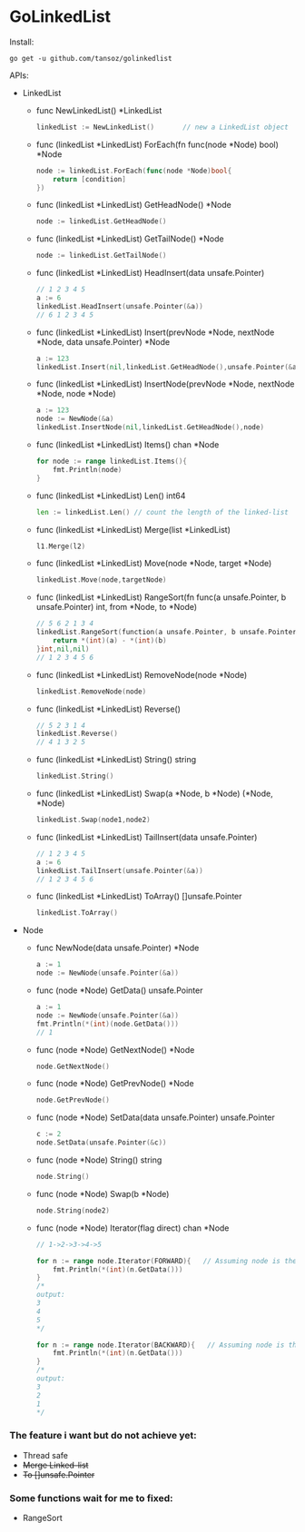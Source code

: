 # GoLinkedList

Install:
```
go get -u github.com/tansoz/golinkedlist
```

APIs:

- LinkedList

    - func NewLinkedList() *LinkedList
        ```go
        linkedList := NewLinkedList()       // new a LinkedList object  
        ```

    - func (linkedList *LinkedList) ForEach(fn func(node *Node) bool) *Node
        ```go
        node := linkedList.ForEach(func(node *Node)bool{
            return [condition]
        })
        ```
      
    - func (linkedList *LinkedList) GetHeadNode() *Node
        ```go
        node := linkedList.GetHeadNode()
        ```

    - func (linkedList *LinkedList) GetTailNode() *Node
        ```go
        node := linkedList.GetTailNode()
        ```

    - func (linkedList *LinkedList) HeadInsert(data unsafe.Pointer)
        ```go
        // 1 2 3 4 5
        a := 6
        linkedList.HeadInsert(unsafe.Pointer(&a))
        // 6 1 2 3 4 5
        ```

    - func (linkedList *LinkedList) Insert(prevNode *Node, nextNode *Node, data unsafe.Pointer) *Node
        ```go
        a := 123
        linkedList.Insert(nil,linkedList.GetHeadNode(),unsafe.Pointer(&a))
        ```
  
    - func (linkedList *LinkedList) InsertNode(prevNode *Node, nextNode *Node, node *Node)
        ```go
        a := 123
        node := NewNode(&a)
        linkedList.InsertNode(nil,linkedList.GetHeadNode(),node)
        ```

    - func (linkedList *LinkedList) Items() chan *Node
        ```go
        for node := range linkedList.Items(){
            fmt.Println(node)
        }
        ```

    - func (linkedList *LinkedList) Len() int64
        ```go
        len := linkedList.Len() // count the length of the linked-list
        ```
    - func (linkedList *LinkedList) Merge(list *LinkedList)
        ```go
        l1.Merge(l2)
        ```
    - func (linkedList *LinkedList) Move(node *Node, target *Node)
        ```go
        linkedList.Move(node,targetNode)
        ```
    - func (linkedList *LinkedList) RangeSort(fn func(a unsafe.Pointer, b unsafe.Pointer) int, from *Node, to *Node)
        ```go
        // 5 6 2 1 3 4
        linkedList.RangeSort(function(a unsafe.Pointer, b unsafe.Pointer){
            return *(int)(a) - *(int)(b)
        }int,nil,nil)
        // 1 2 3 4 5 6
        ```
    - func (linkedList *LinkedList) RemoveNode(node *Node)
        ```go
        linkedList.RemoveNode(node)
        ```
    - func (linkedList *LinkedList) Reverse()
        ```go
        // 5 2 3 1 4
        linkedList.Reverse()
        // 4 1 3 2 5
        ```
    - func (linkedList *LinkedList) String() string
        ```go
        linkedList.String()
        ```
    - func (linkedList *LinkedList) Swap(a *Node, b *Node) (*Node, *Node)
        ```go
        linkedList.Swap(node1,node2)
        ```
    - func (linkedList *LinkedList) TailInsert(data unsafe.Pointer)
        ```go
        // 1 2 3 4 5
        a := 6
        linkedList.TailInsert(unsafe.Pointer(&a))
        // 1 2 3 4 5 6
        ```
    - func (linkedList *LinkedList) ToArray() []unsafe.Pointer
        ```go
        linkedList.ToArray()
        ```
- Node

    - func NewNode(data unsafe.Pointer) *Node
        ```go
        a := 1
        node := NewNode(unsafe.Pointer(&a))
        ```
    - func (node *Node) GetData() unsafe.Pointer
        ```go
        a := 1
        node := NewNode(unsafe.Pointer(&a))
        fmt.Println(*(int)(node.GetData()))
        // 1
        ```
    - func (node *Node) GetNextNode() *Node
        ```go
        node.GetNextNode()
        ```
    - func (node *Node) GetPrevNode() *Node
        ```go
        node.GetPrevNode()
        ```
    - func (node *Node) SetData(data unsafe.Pointer) unsafe.Pointer
        ```go
        c := 2
        node.SetData(unsafe.Pointer(&c))
        ```
    - func (node *Node) String() string
        ```go
        node.String()
        ```
    - func (node *Node) Swap(b *Node)
        ```go
        node.String(node2)
        ```
    - func (node *Node) Iterator(flag direct) chan *Node
        ```go
        // 1->2->3->4->5
      
        for n := range node.Iterator(FORWARD){   // Assuming node is the third node. That is 3.
            fmt.Println(*(int)(n.GetData()))
        }
        /*
        output:
        3
        4
        5
        */
      
        for n := range node.Iterator(BACKWARD){   // Assuming node is the third node. That is 3.
            fmt.Println(*(int)(n.GetData()))
        }
        /*
        output:
        3
        2
        1
        */
        ```

### The feature i want but do not achieve yet:

- Thread safe
- ~~Merge Linked-list~~
- ~~To []unsafe.Pointer~~

### Some functions wait for me to fixed:

- RangeSort